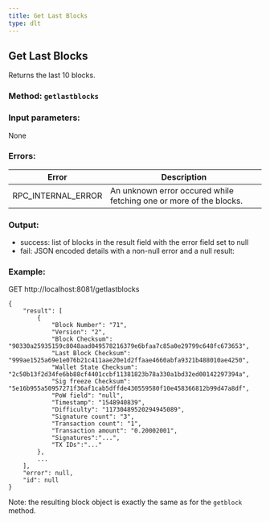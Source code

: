 ```yaml
---
title: Get Last Blocks
type: dlt
---
```

## Get Last Blocks
Returns the last 10 blocks.
### Method: `getlastblocks`
### Input parameters:
None

### Errors:

| Error | Description |
| --- | --- |
| RPC_INTERNAL_ERROR | An unknown error occured while fetching one or more of the blocks. |

### Output:
- success: list of blocks in the result field with the error field set to null
- fail: JSON encoded details with a non-null error and a null result:

### Example:
GET http://localhost:8081/getlastblocks
```
{
	"result": [
		{
			"Block Number": "71",
			"Version": "2",
			"Block Checksum": "90330a25935159c8048aad049578216379e6bfaa7c85a0e29799c648fc673653",
			"Last Block Checksum": "999ae1525a69e1e076b21c411aae20e1d2ffaae4660abfa9321b488010ae4250",
			"Wallet State Checksum": "2c50b13f2d34fe6bb88cf4401ccbf11381823b78a330a1bd32ed00142297394a",
			"Sig freeze Checksum": "5e16b955a50957271f36af1cab5dffde430559580f10e458366812b99d47a8df",
			"PoW field": "null",
			"Timestamp": "1548940839",
			"Difficulty": "11730489520294945089",
			"Signature count": "3",
			"Transaction count": "1",
			"Transaction amount": "0.20002001",
			"Signatures":"...",
			"TX IDs":"..."
		},
		...
	],
	"error": null,
	"id": null
}
```

Note: the resulting block object is exactly the same as for the `getblock` method.